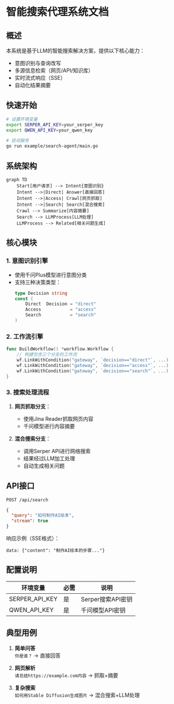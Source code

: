 # 智能搜索代理系统文档

## 概述
本系统是基于LLM的智能搜索解决方案，提供以下核心能力：
- 意图识别与查询改写
- 多源信息检索（网页/API/知识库）
- 实时流式响应（SSE）
- 自动化结果摘要

## 快速开始
```bash
# 设置环境变量
export SERPER_API_KEY=your_serper_key
export QWEN_API_KEY=your_qwen_key

# 启动服务
go run example/search-agent/main.go
```

## 系统架构
```mermaid
graph TD
    Start[用户请求] --> Intent{意图识别}
    Intent -->|Direct| Answer[直接回答]
    Intent -->|Access| Crawl[网页抓取]
    Intent -->|Search| Search[混合搜索]
    Crawl --> Summarize[内容摘要]
    Search --> LLMProcess[LLM处理]
    LLMProcess --> Related[相关问题生成]
```

## 核心模块

### 1. 意图识别引擎
- 使用千问Plus模型进行意图分类
- 支持三种决策类型：
  ```go
  type Decision string
  const (
      Direct  Decision = "direct"
      Access           = "access" 
      Search           = "search"
  )
  ```

### 2. 工作流引擎
```go
func BuildWorkflow() *workflow.Workflow {
    // 构建包含三个分支的工作流
    wf.LinkWithCondition("gateway", `decision=="direct"`, ...)
    wf.LinkWithCondition("gateway", `decision=="access"`, ...) 
    wf.LinkWithCondition("gateway", `decision=="search"`, ...)
}
```

### 3. 搜索处理流程
1. **网页抓取分支**：
   - 使用Jina Reader抓取网页内容
   - 千问模型进行内容摘要

2. **混合搜索分支**：
   - 调用Serper API进行网络搜索
   - 结果经过LLM加工处理
   - 自动生成相关问题

## API接口
`POST /api/search`
```json
{
  "query": "如何制作AI绘本",
  "stream": true 
}
```

响应示例（SSE格式）：
```
data: {"content": "制作AI绘本的步骤..."}
```

## 配置说明
| 环境变量 | 必需 | 说明 |
|---------|------|-----|
| SERPER_API_KEY | 是 | Serper搜索API密钥 |
| QWEN_API_KEY | 是 | 千问模型API密钥 |

## 典型用例
1. **简单问答**  
   `你是谁？` → 直接回答

2. **网页解析**  
   `请总结https://example.com内容` → 抓取+摘要

3. **复杂搜索**  
   `如何用Stable Diffusion生成图片` → 混合搜索+LLM处理